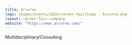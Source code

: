 ```yaml
---
title: Arcurve
logo: images/events/2024/career-fair/Logo - Arcurve.png
layout: career-fair-company
website: "https://www.arcurve.com/"
---
```


Multidisciplinary/Consulting

